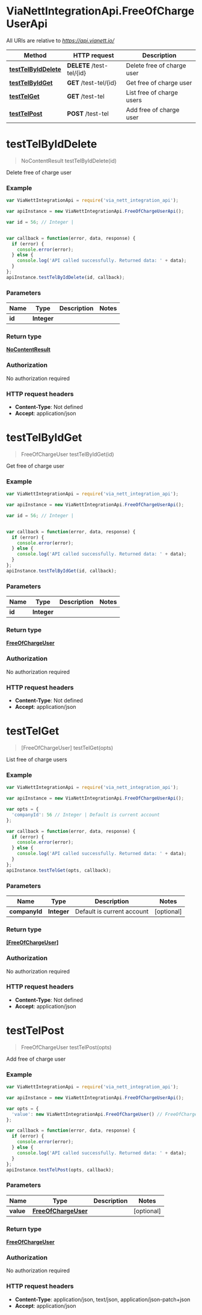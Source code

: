 # ViaNettIntegrationApi.FreeOfChargeUserApi

All URIs are relative to *https://api.vianett.io/*

Method | HTTP request | Description
------------- | ------------- | -------------
[**testTelByIdDelete**](FreeOfChargeUserApi.md#testTelByIdDelete) | **DELETE** /test-tel/{id} | Delete free of charge user
[**testTelByIdGet**](FreeOfChargeUserApi.md#testTelByIdGet) | **GET** /test-tel/{id} | Get free of charge user
[**testTelGet**](FreeOfChargeUserApi.md#testTelGet) | **GET** /test-tel | List free of charge users
[**testTelPost**](FreeOfChargeUserApi.md#testTelPost) | **POST** /test-tel | Add free of charge user


<a name="testTelByIdDelete"></a>
# **testTelByIdDelete**
> NoContentResult testTelByIdDelete(id)

Delete free of charge user

### Example
```javascript
var ViaNettIntegrationApi = require('via_nett_integration_api');

var apiInstance = new ViaNettIntegrationApi.FreeOfChargeUserApi();

var id = 56; // Integer | 


var callback = function(error, data, response) {
  if (error) {
    console.error(error);
  } else {
    console.log('API called successfully. Returned data: ' + data);
  }
};
apiInstance.testTelByIdDelete(id, callback);
```

### Parameters

Name | Type | Description  | Notes
------------- | ------------- | ------------- | -------------
 **id** | **Integer**|  | 

### Return type

[**NoContentResult**](NoContentResult.md)

### Authorization

No authorization required

### HTTP request headers

 - **Content-Type**: Not defined
 - **Accept**: application/json

<a name="testTelByIdGet"></a>
# **testTelByIdGet**
> FreeOfChargeUser testTelByIdGet(id)

Get free of charge user

### Example
```javascript
var ViaNettIntegrationApi = require('via_nett_integration_api');

var apiInstance = new ViaNettIntegrationApi.FreeOfChargeUserApi();

var id = 56; // Integer | 


var callback = function(error, data, response) {
  if (error) {
    console.error(error);
  } else {
    console.log('API called successfully. Returned data: ' + data);
  }
};
apiInstance.testTelByIdGet(id, callback);
```

### Parameters

Name | Type | Description  | Notes
------------- | ------------- | ------------- | -------------
 **id** | **Integer**|  | 

### Return type

[**FreeOfChargeUser**](FreeOfChargeUser.md)

### Authorization

No authorization required

### HTTP request headers

 - **Content-Type**: Not defined
 - **Accept**: application/json

<a name="testTelGet"></a>
# **testTelGet**
> [FreeOfChargeUser] testTelGet(opts)

List free of charge users

### Example
```javascript
var ViaNettIntegrationApi = require('via_nett_integration_api');

var apiInstance = new ViaNettIntegrationApi.FreeOfChargeUserApi();

var opts = { 
  'companyId': 56 // Integer | Default is current account
};

var callback = function(error, data, response) {
  if (error) {
    console.error(error);
  } else {
    console.log('API called successfully. Returned data: ' + data);
  }
};
apiInstance.testTelGet(opts, callback);
```

### Parameters

Name | Type | Description  | Notes
------------- | ------------- | ------------- | -------------
 **companyId** | **Integer**| Default is current account | [optional] 

### Return type

[**[FreeOfChargeUser]**](FreeOfChargeUser.md)

### Authorization

No authorization required

### HTTP request headers

 - **Content-Type**: Not defined
 - **Accept**: application/json

<a name="testTelPost"></a>
# **testTelPost**
> FreeOfChargeUser testTelPost(opts)

Add free of charge user

### Example
```javascript
var ViaNettIntegrationApi = require('via_nett_integration_api');

var apiInstance = new ViaNettIntegrationApi.FreeOfChargeUserApi();

var opts = { 
  'value': new ViaNettIntegrationApi.FreeOfChargeUser() // FreeOfChargeUser | 
};

var callback = function(error, data, response) {
  if (error) {
    console.error(error);
  } else {
    console.log('API called successfully. Returned data: ' + data);
  }
};
apiInstance.testTelPost(opts, callback);
```

### Parameters

Name | Type | Description  | Notes
------------- | ------------- | ------------- | -------------
 **value** | [**FreeOfChargeUser**](FreeOfChargeUser.md)|  | [optional] 

### Return type

[**FreeOfChargeUser**](FreeOfChargeUser.md)

### Authorization

No authorization required

### HTTP request headers

 - **Content-Type**: application/json, text/json, application/json-patch+json
 - **Accept**: application/json

